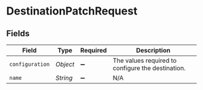 # DestinationPatchRequest


## Fields

| Field                                             | Type                                              | Required                                          | Description                                       |
| ------------------------------------------------- | ------------------------------------------------- | ------------------------------------------------- | ------------------------------------------------- |
| `configuration`                                   | *Object*                                          | :heavy_minus_sign:                                | The values required to configure the destination. |
| `name`                                            | *String*                                          | :heavy_minus_sign:                                | N/A                                               |